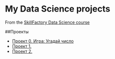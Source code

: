 # My Data Science projects
From the [SkillFactory Data Science course](https://skillfactory.ru/data-scientist)

##Проекты

* [Проект 0. Игра: Угадай число](https://github.com/YuriSaf/SafonovU/tree/main/project_0)
* [Проект 1. ](https://colab.research.google.com/drive/1w8VluASBq7a7RGBsw_lCjbO47k9Jditf?usp=sharing)
* [Проект 2. ]()